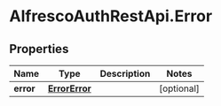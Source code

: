 # AlfrescoAuthRestApi.Error

## Properties
Name | Type | Description | Notes
------------ | ------------- | ------------- | -------------
**error** | [**ErrorError**](ErrorError.md) |  | [optional] 


